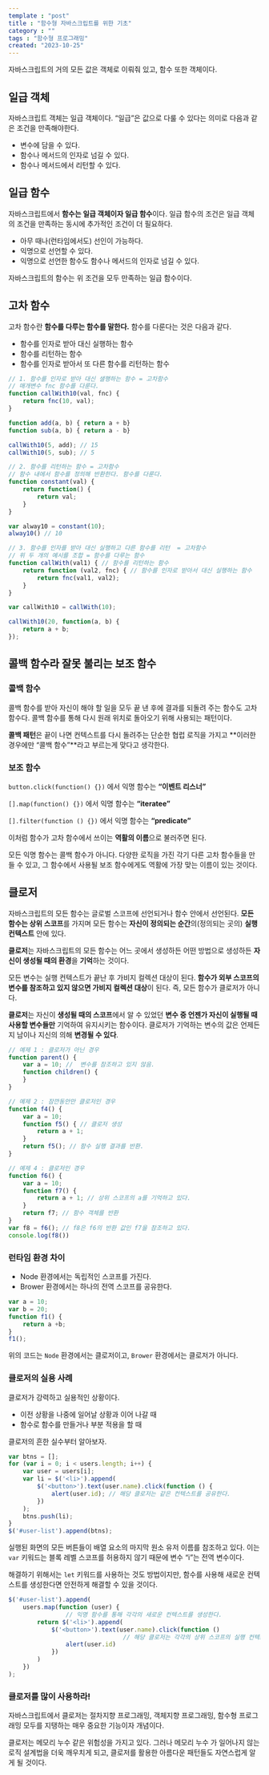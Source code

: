 ```yaml
---
template : "post"
title : "함수형 자바스크립트를 위한 기초"
category : ""
tags : "함수형 프로그래밍"
created: "2023-10-25"
---
```


자바스크립트의 거의 모든 값은 객체로 이뤄줘 있고, 함수 또한 객체이다.


## 일급 객체


자바스크립트 객체는 일급 객체이다. “일급”은 값으로 다룰 수 있다는 의미로 다음과 같은 조건을 만족해야한다.

- 변수에 담을 수 있다.
- 함수나 메서드의 인자로 넘길 수 있다.
- 함수나 메서드에서 리턴할 수 있다.

## 일급 함수


자바스크립트에서 **함수는 일급 객체이자 일급 함수**이다. 일급 함수의 조건은 일급 객체의 조건을 만족하는 동시에 추가적인 조건이 더 필요하다.

- 아무 때나(런타임에서도) 선인이 가능하다.
- 익명으로 선언할 수 있다.
- 익명으로 선언한 함수도 함수나 메서드의 인자로 넘길 수 있다.

자바스크립트의 함수는 위 조건을 모두 만족하는 일급 함수이다.


## 고차 함수


고차 함수란 **함수를 다루는 함수를 말한다.** 함수를 다룬다는 것은 다음과 같다.

- 함수를 인자로 받아 대신 실행하는 함수
- 함수를 리턴하는 함수
- 함수를 인자로 받아서 또 다른 함수를 리턴하는 함수

```javascript
// 1. 함수를 인자로 받아 대신 샐행하는 함수 = 고차함수
// 매개변수 fnc 함수를 다룬다.
function callWith10(val, fnc) {
	return fnc(10, val);
}

function add(a, b) { return a + b}
function sub(a, b) { return a - b}

callWith10(5, add); // 15
callWith10(5, sub); // 5
```


```javascript
// 2. 함수를 리턴하는 함수 = 고차함수
// 함수 내에서 함수를 정의해 반환한다. 함수를 다룬다.
function constant(val) {
	return function() {
		return val;
	}
}

var alway10 = constant(10);
alway10() // 10
```


```javascript
// 3. 함수를 인자를 받아 대신 실행하고 다른 함수를 리턴  = 고차함수
// 위 두 개의 예시를 조합 = 함수를 다루는 함수
function callWith(val1) { // 함수를 리턴하는 함수
	return function (val2, fnc) { // 함수를 인자로 받아서 대신 실행하는 함수
		return fnc(val1, val2);
	}
}

var callWith10 = callWith(10);

callWith10(20, function(a, b) {
	return a + b;
}); 	
```


## 콜백 함수라 잘못 불리는 보조 함수


### 콜백 함수


콜백 함수를 받아 자신이 해야 할 일을 모두 끝 낸 후에 결과를 되돌려 주는 함수도 고차 함수다.
콜백 함수를 통해 다시 원래 위치로 돌아오기 위해 사용되는 패턴이다.


**콜백 패턴**은 끝이 나면 컨텍스트를 다시 돌려주는 단순한 협럽 로직을 가지고 **이러한 경우에만 “콜백 함수”**라고 부르는게 맞다고 생각한다. 


### 보조 함수


`button.click(function() {})` 에서  익명 함수는 **“이벤트 리스너”**


`[].map(function() {})` 에서 익명 함수는 **“iteratee”**


`[].filter(function () {})` 에서 익명 함수는 **“predicate”**


이처럼 함수가 고차 함수에서 쓰이는 **역활의 이름**으로 불러주면 된다.


모든 익명 함수는 콜백 함수가 아니다. 다양한 로직을 가진 각기 다른 고차 함수들을 만들 수 있고, 그 함수에서 사용될 보조 함수에게도 역활에 가장 맞는 이름이 있는 것이다.


## 클로저


자바스크립트의 모든 함수는 글로벌 스코프에 선언되거나 함수 안에서 선언된다.
**모든 함수는 상위 스코프**를 가지며 모든 함수는 **자신이 정의되는 순간**의(정의되는 곳의) **실행 컨텍스트** 안에 있다.


**클로저**는 자바스크립트의 모든 함수는 어느 곳에서 생성하든 어떤 방법으로 생성하든 **자신이 생성될 때의 환경**을 **기억**하는 것이다.



모든 변수는 실행 컨텍스트가 끝난 후 가비지 컬렉션 대상이 된다.  **함수가 외부 스코프의 변수를 참조하고 있지 않으면 가비지 컬렉션 대상**이 된다. 
즉, 모든 함수가 클로저가 아니다.


**클로저**는 자신이 **생성될 때의 스코프**에서 알 수 있었던 **변수 중 언젠가 자신이 실행될 때 사용할 변수들만** 기억하여 유지시키는 함수이다. 클로저가 기억하는 변수의 값은 언제든지 남이나 지신의 의해 **변경될 수 있다**.


```javascript
// 예제 1 : 클로저가 아닌 경우
function parent() {
	var a = 10; //  변수를 참조하고 있지 않음.
	function children() {
	}
}

// 예제 2 : 잠깐동안만 클로저인 경우
function f4() {
	var a = 10;
	function f5() { // 클로저 생성
		return a + 1; 
	}
	return f5(); // 함수 실행 결과를 반환.
}

// 예제 4 : 클로저인 경우
function f6() {
	var a = 10;
	function f7() {
		return a + 1; // 상위 스코프의 a를 기억하고 있다.
	}
	return f7; // 함수 객체를 반환
}
var f8 = f6(); // f8은 f6의 반환 값인 f7을 참조하고 있다.
console.log(f8())
```


### **런타임 환경 차이**

- Node 환경에서는 독립적인 스코프를 가진다.
- Brower 환경에서는 하나의 전역 스코프를 공유한다.

```javascript
var a = 10;
var b = 20;
function f1() {
	return a +b;
}
f1();
```


위의 코드는 `Node` 환경에서는 클로저이고, `Brower` 환경에서는 클로저가 아니다.


### 클로저의 실용 사례


클로저가 강력하고 실용적인 상황이다.

- 이전 상황을 나중에 일어날 상황과 이어 나갈 때
- 함수로 함수를 만들거나 부분 적용을 할 때

클로저의 흔한 실수부터 알아보자.


```javascript
var btns = [];
for (var i = 0; i < users.length; i++) {
    var user = users[i];
    var li = $('<li>').append(
        $('<button>').text(user.name).click(function () { 
            alert(user.id); // 해당 클로저는 같은 컨텍스트를 공유한다.
        })
    );
    btns.push(li);
}
$('#user-list').append(btns);
```


실행된 화면의 모든 버튼들이 배열 요소의 마지막 원소 유저 이름를 참조하고 있다.
이는 `var` 키워드는 블록 레벨 스코프를 허용하지 않기 때문에 변수 “i”는 전역 변수이다.


해결하기 위해서는 `let` 키워드를 사용하는 것도 방법이지만, 함수를 사용해 새로운 컨텍스트를 생성한다면 안전하게 해결할 수 있을 것이다.


```javascript
$('#user-list').append(
    users.map(function (user) {
				// 익명 함수를 통해 각각의 새로운 컨텍스트를 생성한다.
        return $('<li>').append(
            $('<button>').text(user.name).click(function () 
								// 해당 클로저는 각각의 상위 스코프의 실행 컨텍스트이다.
                alert(user.id)
            })
        )
    })
);
```


### 클로저를 많이 사용하라!


자바스크립트에서 클로저는 절차지향 프로그래밍, 객체지향 프로그래밍, 함수형 프로그래밍 모두를 지탱하는 매우 중요한 기능이자 개념이다.


클로저는 메모리 누수 같은 위험성을 가지고 있다. 그러나 메모리 누수 가 일어나지 않는 로직 설계법을 더욱 깨우치게 되고, 클로저를 활용한 아름다운 패턴들도 자연스럽게 알게 될 것이다.

